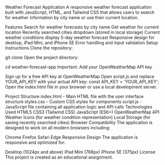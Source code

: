 Weather Forecast Application
A responsive weather forecast application built with JavaScript, HTML, and Tailwind CSS that allows users to search for weather information by city name or use their current location.

Features
Search for weather forecasts by city name
Get weather for current location
Recently searched cities dropdown (stored in local storage)
Current weather conditions display
5-day weather forecast
Responsive design for desktop, iPad Mini, and iPhone SE
Error handling and input validation
Setup Instructions
Clone the repository:

git clone <repository-url>
Open the project directory:

cd weather-forecast-app
Important: Add your OpenWeatherMap API key

Sign up for a free API key at OpenWeatherMap
Open script.js and replace YOUR_API_KEY with your actual API key:
const API_KEY = 'YOUR_API_KEY';
Open the index.html file in your browser or use a local development server.

Project Structure
index.html - Main HTML file with the user interface structure
styles.css - Custom CSS styles for components
script.js - JavaScript file containing all application logic and API calls
Technologies Used
HTML5
CSS3 (Tailwind CSS)
JavaScript (ES6+)
OpenWeatherMap API
Weather Icons (for weather condition representation)
Local Storage (for saving recently searched cities)
Browser Compatibility
The application is designed to work on all modern browsers including:

Chrome
Firefox
Safari
Edge
Responsive Design
The application is responsive and optimized for:

Desktop (1024px and above)
iPad Mini (768px)
iPhone SE (375px)
License
This project is created as an educational assignment.
